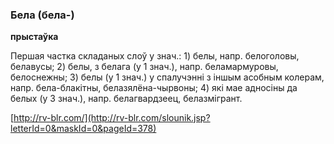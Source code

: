 ### Бела (бела-)
**прыстаўка**

Першая частка складаных слоў у знач.: 1) белы, напр. белоголовы, белавусы; 2) белы, з белага (у 1 знач.), напр. беламармуровы, белоснежны; 3) белы (у 1 знач.) у спалучэнні з іншым асобным колерам, напр. бела-блакітны, белазялёна-чырвоны; 4) які мае адносіны да белых (у 3 знач.), напр. белагвардзеец, белазмігрант.

<a rel="author">[http://rv-blr.com/](http://rv-blr.com/slounik.jsp?letterId=0&maskId=0&pageId=378)</a>
